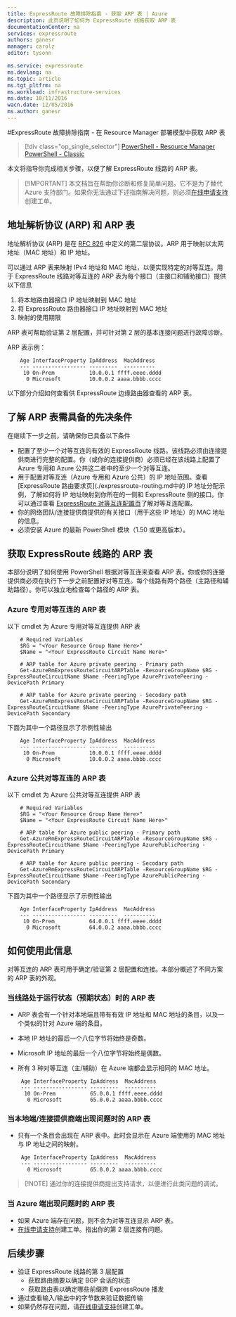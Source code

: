 ```yaml
---
title: ExpressRoute 故障排除指南 - 获取 ARP 表 | Azure
description: 此页说明了如何为 ExpressRoute 线路获取 ARP 表
documentationCenter: na
services: expressroute
authors: ganesr
manager: carolz
editor: tysonn

ms.service: expressroute
ms.devlang: na
ms.topic: article
ms.tgt_pltfrm: na
ms.workload: infrastructure-services
ms.date: 10/11/2016
wacn.date: 12/05/2016
ms.author: ganesr
---
```


#ExpressRoute 故障排除指南 - 在 Resource Manager 部署模型中获取 ARP 表

> [!div class="op_single_selector"]
[PowerShell - Resource Manager](./expressroute-troubleshooting-arp-resource-manager.md)
[PowerShell - Classic](./expressroute-troubleshooting-arp-classic.md)

本文将指导你完成相关步骤，以便了解 ExpressRoute 线路的 ARP 表。

>[!IMPORTANT] 本文档旨在帮助你诊断和修复简单问题。它不是为了替代 Azure 支持部门。如果你无法通过下述指南解决问题，则必须[在线申请支持](https://www.azure.cn/support/support-ticket-form/?l=zh-cn)创建工单。

## 地址解析协议 (ARP) 和 ARP 表
地址解析协议 (ARP) 是在 [RFC 826](https://tools.ietf.org/html/rfc826) 中定义的第二层协议。ARP 用于映射以太网地址（MAC 地址）和 IP 地址。

可以通过 ARP 表来映射 IPv4 地址和 MAC 地址，以便实现特定的对等互连。用于 ExpressRoute 线路对等互连的 ARP 表为每个接口（主接口和辅助接口）提供以下信息

1. 将本地路由器接口 IP 地址映射到 MAC 地址
2. 将 ExpressRoute 路由器接口 IP 地址映射到 MAC 地址
3. 映射的使用期限

ARP 表可帮助验证第 2 层配置，并可针对第 2 层的基本连接问题进行故障诊断。

ARP 表示例：

		Age InterfaceProperty IpAddress  MacAddress    
		--- ----------------- ---------  ----------    
		 10 On-Prem           10.0.0.1 ffff.eeee.dddd
		  0 Microsoft         10.0.0.2 aaaa.bbbb.cccc

以下部分介绍如何查看供 ExpressRoute 边缘路由器查看的 ARP 表。

## 了解 ARP 表需具备的先决条件

在继续下一步之前，请确保你已具备以下条件

 - 配置了至少一个对等互连的有效的 ExpressRoute 线路。该线路必须由连接提供商进行完整的配置。你（或你的连接提供商）必须已经在该线路上配置了 Azure 专用和 Azure 公共这二者中的至少一个对等互连。
 - 用于配置对等互连（Azure 专用和 Azure 公共）的 IP 地址范围。查看 [ExpressRoute 路由要求页](./expressroute-routing.md中的 IP 地址分配示例，了解如何将 IP 地址映射到你所在的一侧和 ExpressRoute 侧的接口。你可以通过查看 [ExpressRoute 对等互连配置页](./expressroute-howto-routing-arm.md)了解对等互连配置。
 - 你的网络团队/连接提供商提供的有关接口（用于这些 IP 地址）的 MAC 地址的信息。
 - 必须安装 Azure 的最新 PowerShell 模块（1.50 或更高版本）。

## 获取 ExpressRoute 线路的 ARP 表
本部分说明了如何使用 PowerShell 根据对等互连来查看 ARP 表。你或你的连接提供商必须在执行下一步之前配置好对等互连。每个线路有两个路径（主路径和辅助路径）。你可以独立地检查每个路径的 ARP 表。

### Azure 专用对等互连的 ARP 表
以下 cmdlet 为 Azure 专用对等互连提供 ARP 表

		# Required Variables
		$RG = "<Your Resource Group Name Here>"
		$Name = "<Your ExpressRoute Circuit Name Here>"
		
		# ARP table for Azure private peering - Primary path
		Get-AzureRmExpressRouteCircuitARPTable -ResourceGroupName $RG -ExpressRouteCircuitName $Name -PeeringType AzurePrivatePeering -DevicePath Primary
		
		# ARP table for Azure private peering - Secodary path
		Get-AzureRmExpressRouteCircuitARPTable -ResourceGroupName $RG -ExpressRouteCircuitName $Name -PeeringType AzurePrivatePeering -DevicePath Secondary 

下面为其中一个路径显示了示例性输出

		Age InterfaceProperty IpAddress  MacAddress    
		--- ----------------- ---------  ----------    
		 10 On-Prem           10.0.0.1 ffff.eeee.dddd
		  0 Microsoft         10.0.0.2 aaaa.bbbb.cccc

### Azure 公共对等互连的 ARP 表
以下 cmdlet 为 Azure 公共对等互连提供 ARP 表

		# Required Variables
		$RG = "<Your Resource Group Name Here>"
		$Name = "<Your ExpressRoute Circuit Name Here>"
		
		# ARP table for Azure public peering - Primary path
		Get-AzureRmExpressRouteCircuitARPTable -ResourceGroupName $RG -ExpressRouteCircuitName $Name -PeeringType AzurePublicPeering -DevicePath Primary
		
		# ARP table for Azure public peering - Secodary path
		Get-AzureRmExpressRouteCircuitARPTable -ResourceGroupName $RG -ExpressRouteCircuitName $Name -PeeringType AzurePublicPeering -DevicePath Secondary 

下面为其中一个路径显示了示例性输出

		Age InterfaceProperty IpAddress  MacAddress    
		--- ----------------- ---------  ----------    
		 10 On-Prem           64.0.0.1 ffff.eeee.dddd
		  0 Microsoft         64.0.0.2 aaaa.bbbb.cccc

## 如何使用此信息
对等互连的 ARP 表可用于确定/验证第 2 层配置和连接。本部分概述了不同方案的 ARP 表的外观。

### 当线路处于运行状态（预期状态）时的 ARP 表

 - ARP 表会有一个针对本地端且带有有效 IP 地址和 MAC 地址的条目，以及一个类似的针对 Azure 端的条目。 
 - 本地 IP 地址的最后一个八位字节将始终是奇数。
 - Microsoft IP 地址的最后一个八位字节将始终是偶数。
 - 所有 3 种对等互连（主/辅助）在 Azure 端都会显示相同的 MAC 地址。 

		Age InterfaceProperty IpAddress  MacAddress    
		--- ----------------- ---------  ----------    
		 10 On-Prem           65.0.0.1 ffff.eeee.dddd
		  0 Microsoft         65.0.0.2 aaaa.bbbb.cccc

### 当本地端/连接提供商端出现问题时的 ARP 表

 - 只有一个条目会出现在 ARP 表中。此时会显示在 Azure 端使用的 MAC 地址与 IP 地址之间的映射。 

		Age InterfaceProperty IpAddress  MacAddress    
		--- ----------------- ---------  ----------    
		  0 Microsoft         65.0.0.2 aaaa.bbbb.cccc

>[!NOTE] 通过你的连接提供商提出支持请求，以便进行此类问题的调试。

### 当 Azure 端出现问题时的 ARP 表

 - 如果 Azure 端存在问题，则不会为对等互连显示 ARP 表。 
 -  [在线申请支持](https://www.azure.cn/support/support-ticket-form/?l=zh-cn)创建工单。指出你的第 2 层连接有问题。 

## 后续步骤

 - 验证 ExpressRoute 线路的第 3 层配置
	 - 获取路由摘要以确定 BGP 会话的状态 
	 - 获取路由表以确定哪些前缀跨 ExpressRoute 播发
 - 通过查看输入/输出中的字节数来验证数据传输
 - 如果仍然存在问题，请[在线申请支持](https://www.azure.cn/support/support-ticket-form/?l=zh-cn)创建工单。

<!---HONumber=Mooncake_0704_2016-->